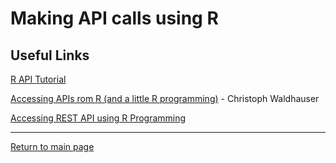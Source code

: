 # Making API calls using R

## Useful Links

[R API Tutorial](https://www.dataquest.io/blog/r-api-tutorial/)

[Accessing APIs rom R (and a little R programming)](https://www.r-bloggers.com/2015/11/accessing-apis-from-r-and-a-little-r-programming/) - Christoph Waldhauser

[Accessing REST API using R Programming](https://www.geeksforgeeks.org/accessing-rest-api-using-r-programming/)

---

[Return to main page](../../)
